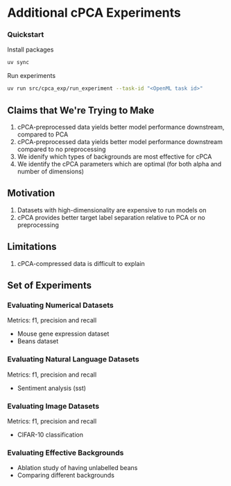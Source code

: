 # Additional cPCA Experiments

### Quickstart

Install packages

```bash
uv sync
```

Run experiments

```bash
uv run src/cpca_exp/run_experiment --task-id "<OpenML task id>"
```




## Claims that We're Trying to Make

1. cPCA-preprocessed data yields better model performance downstream, compared to PCA
2. cPCA-preprocessed data yields better model performance downstream compared to no preprocessing
3. We idenify which types of backgrounds are most effective for cPCA
4. We identify the cPCA parameters which are optimal (for both alpha and number of dimensions)

## Motivation

1. Datasets with high-dimensionality are expensive to run models on
2. cPCA provides better target label separation relative to PCA or no preprocessing

## Limitations

1. cPCA-compressed data is difficult to explain

## Set of Experiments

### Evaluating Numerical Datasets

Metrics: f1, precision and recall

+ Mouse gene expression dataset
+ Beans dataset

### Evaluating Natural Language Datasets

Metrics: f1, precision and recall

+ Sentiment analysis (sst)

### Evaluating Image Datasets

Metrics: f1, precision and recall

+ CIFAR-10 classification

### Evaluating Effective Backgrounds

+ Ablation study of having unlabelled beans
+ Comparing different backgrounds
